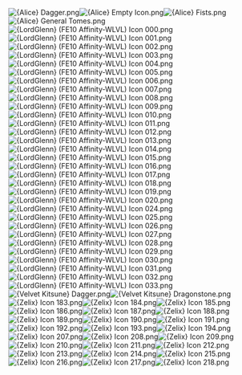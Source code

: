 ![{Alice} Dagger.png](https://raw.githubusercontent.com/Klokinator/FE-Repo/main/Item%20Icons/Special%20-%20WLVL%20Icons/%7BAlice%7D%20Dagger.png "{Alice} Dagger.png")![{Alice} Empty Icon.png](https://raw.githubusercontent.com/Klokinator/FE-Repo/main/Item%20Icons/Special%20-%20WLVL%20Icons/%7BAlice%7D%20Empty%20Icon.png "{Alice} Empty Icon.png")![{Alice} Fists.png](https://raw.githubusercontent.com/Klokinator/FE-Repo/main/Item%20Icons/Special%20-%20WLVL%20Icons/%7BAlice%7D%20Fists.png "{Alice} Fists.png")![{Alice} General Tomes.png](https://raw.githubusercontent.com/Klokinator/FE-Repo/main/Item%20Icons/Special%20-%20WLVL%20Icons/%7BAlice%7D%20General%20Tomes.png "{Alice} General Tomes.png")![{LordGlenn} (FE10 Affinity-WLVL) Icon 000.png](https://raw.githubusercontent.com/Klokinator/FE-Repo/main/Item%20Icons/Special%20-%20WLVL%20Icons/%7BLordGlenn%7D%20(FE10%20Affinity-WLVL)%20Icon%20000.png "{LordGlenn} (FE10 Affinity-WLVL) Icon 000.png")![{LordGlenn} (FE10 Affinity-WLVL) Icon 001.png](https://raw.githubusercontent.com/Klokinator/FE-Repo/main/Item%20Icons/Special%20-%20WLVL%20Icons/%7BLordGlenn%7D%20(FE10%20Affinity-WLVL)%20Icon%20001.png "{LordGlenn} (FE10 Affinity-WLVL) Icon 001.png")![{LordGlenn} (FE10 Affinity-WLVL) Icon 002.png](https://raw.githubusercontent.com/Klokinator/FE-Repo/main/Item%20Icons/Special%20-%20WLVL%20Icons/%7BLordGlenn%7D%20(FE10%20Affinity-WLVL)%20Icon%20002.png "{LordGlenn} (FE10 Affinity-WLVL) Icon 002.png")![{LordGlenn} (FE10 Affinity-WLVL) Icon 003.png](https://raw.githubusercontent.com/Klokinator/FE-Repo/main/Item%20Icons/Special%20-%20WLVL%20Icons/%7BLordGlenn%7D%20(FE10%20Affinity-WLVL)%20Icon%20003.png "{LordGlenn} (FE10 Affinity-WLVL) Icon 003.png")![{LordGlenn} (FE10 Affinity-WLVL) Icon 004.png](https://raw.githubusercontent.com/Klokinator/FE-Repo/main/Item%20Icons/Special%20-%20WLVL%20Icons/%7BLordGlenn%7D%20(FE10%20Affinity-WLVL)%20Icon%20004.png "{LordGlenn} (FE10 Affinity-WLVL) Icon 004.png")![{LordGlenn} (FE10 Affinity-WLVL) Icon 005.png](https://raw.githubusercontent.com/Klokinator/FE-Repo/main/Item%20Icons/Special%20-%20WLVL%20Icons/%7BLordGlenn%7D%20(FE10%20Affinity-WLVL)%20Icon%20005.png "{LordGlenn} (FE10 Affinity-WLVL) Icon 005.png")![{LordGlenn} (FE10 Affinity-WLVL) Icon 006.png](https://raw.githubusercontent.com/Klokinator/FE-Repo/main/Item%20Icons/Special%20-%20WLVL%20Icons/%7BLordGlenn%7D%20(FE10%20Affinity-WLVL)%20Icon%20006.png "{LordGlenn} (FE10 Affinity-WLVL) Icon 006.png")![{LordGlenn} (FE10 Affinity-WLVL) Icon 007.png](https://raw.githubusercontent.com/Klokinator/FE-Repo/main/Item%20Icons/Special%20-%20WLVL%20Icons/%7BLordGlenn%7D%20(FE10%20Affinity-WLVL)%20Icon%20007.png "{LordGlenn} (FE10 Affinity-WLVL) Icon 007.png")![{LordGlenn} (FE10 Affinity-WLVL) Icon 008.png](https://raw.githubusercontent.com/Klokinator/FE-Repo/main/Item%20Icons/Special%20-%20WLVL%20Icons/%7BLordGlenn%7D%20(FE10%20Affinity-WLVL)%20Icon%20008.png "{LordGlenn} (FE10 Affinity-WLVL) Icon 008.png")![{LordGlenn} (FE10 Affinity-WLVL) Icon 009.png](https://raw.githubusercontent.com/Klokinator/FE-Repo/main/Item%20Icons/Special%20-%20WLVL%20Icons/%7BLordGlenn%7D%20(FE10%20Affinity-WLVL)%20Icon%20009.png "{LordGlenn} (FE10 Affinity-WLVL) Icon 009.png")![{LordGlenn} (FE10 Affinity-WLVL) Icon 010.png](https://raw.githubusercontent.com/Klokinator/FE-Repo/main/Item%20Icons/Special%20-%20WLVL%20Icons/%7BLordGlenn%7D%20(FE10%20Affinity-WLVL)%20Icon%20010.png "{LordGlenn} (FE10 Affinity-WLVL) Icon 010.png")![{LordGlenn} (FE10 Affinity-WLVL) Icon 011.png](https://raw.githubusercontent.com/Klokinator/FE-Repo/main/Item%20Icons/Special%20-%20WLVL%20Icons/%7BLordGlenn%7D%20(FE10%20Affinity-WLVL)%20Icon%20011.png "{LordGlenn} (FE10 Affinity-WLVL) Icon 011.png")![{LordGlenn} (FE10 Affinity-WLVL) Icon 012.png](https://raw.githubusercontent.com/Klokinator/FE-Repo/main/Item%20Icons/Special%20-%20WLVL%20Icons/%7BLordGlenn%7D%20(FE10%20Affinity-WLVL)%20Icon%20012.png "{LordGlenn} (FE10 Affinity-WLVL) Icon 012.png")![{LordGlenn} (FE10 Affinity-WLVL) Icon 013.png](https://raw.githubusercontent.com/Klokinator/FE-Repo/main/Item%20Icons/Special%20-%20WLVL%20Icons/%7BLordGlenn%7D%20(FE10%20Affinity-WLVL)%20Icon%20013.png "{LordGlenn} (FE10 Affinity-WLVL) Icon 013.png")![{LordGlenn} (FE10 Affinity-WLVL) Icon 014.png](https://raw.githubusercontent.com/Klokinator/FE-Repo/main/Item%20Icons/Special%20-%20WLVL%20Icons/%7BLordGlenn%7D%20(FE10%20Affinity-WLVL)%20Icon%20014.png "{LordGlenn} (FE10 Affinity-WLVL) Icon 014.png")![{LordGlenn} (FE10 Affinity-WLVL) Icon 015.png](https://raw.githubusercontent.com/Klokinator/FE-Repo/main/Item%20Icons/Special%20-%20WLVL%20Icons/%7BLordGlenn%7D%20(FE10%20Affinity-WLVL)%20Icon%20015.png "{LordGlenn} (FE10 Affinity-WLVL) Icon 015.png")![{LordGlenn} (FE10 Affinity-WLVL) Icon 016.png](https://raw.githubusercontent.com/Klokinator/FE-Repo/main/Item%20Icons/Special%20-%20WLVL%20Icons/%7BLordGlenn%7D%20(FE10%20Affinity-WLVL)%20Icon%20016.png "{LordGlenn} (FE10 Affinity-WLVL) Icon 016.png")![{LordGlenn} (FE10 Affinity-WLVL) Icon 017.png](https://raw.githubusercontent.com/Klokinator/FE-Repo/main/Item%20Icons/Special%20-%20WLVL%20Icons/%7BLordGlenn%7D%20(FE10%20Affinity-WLVL)%20Icon%20017.png "{LordGlenn} (FE10 Affinity-WLVL) Icon 017.png")![{LordGlenn} (FE10 Affinity-WLVL) Icon 018.png](https://raw.githubusercontent.com/Klokinator/FE-Repo/main/Item%20Icons/Special%20-%20WLVL%20Icons/%7BLordGlenn%7D%20(FE10%20Affinity-WLVL)%20Icon%20018.png "{LordGlenn} (FE10 Affinity-WLVL) Icon 018.png")![{LordGlenn} (FE10 Affinity-WLVL) Icon 019.png](https://raw.githubusercontent.com/Klokinator/FE-Repo/main/Item%20Icons/Special%20-%20WLVL%20Icons/%7BLordGlenn%7D%20(FE10%20Affinity-WLVL)%20Icon%20019.png "{LordGlenn} (FE10 Affinity-WLVL) Icon 019.png")![{LordGlenn} (FE10 Affinity-WLVL) Icon 020.png](https://raw.githubusercontent.com/Klokinator/FE-Repo/main/Item%20Icons/Special%20-%20WLVL%20Icons/%7BLordGlenn%7D%20(FE10%20Affinity-WLVL)%20Icon%20020.png "{LordGlenn} (FE10 Affinity-WLVL) Icon 020.png")![{LordGlenn} (FE10 Affinity-WLVL) Icon 024.png](https://raw.githubusercontent.com/Klokinator/FE-Repo/main/Item%20Icons/Special%20-%20WLVL%20Icons/%7BLordGlenn%7D%20(FE10%20Affinity-WLVL)%20Icon%20024.png "{LordGlenn} (FE10 Affinity-WLVL) Icon 024.png")![{LordGlenn} (FE10 Affinity-WLVL) Icon 025.png](https://raw.githubusercontent.com/Klokinator/FE-Repo/main/Item%20Icons/Special%20-%20WLVL%20Icons/%7BLordGlenn%7D%20(FE10%20Affinity-WLVL)%20Icon%20025.png "{LordGlenn} (FE10 Affinity-WLVL) Icon 025.png")![{LordGlenn} (FE10 Affinity-WLVL) Icon 026.png](https://raw.githubusercontent.com/Klokinator/FE-Repo/main/Item%20Icons/Special%20-%20WLVL%20Icons/%7BLordGlenn%7D%20(FE10%20Affinity-WLVL)%20Icon%20026.png "{LordGlenn} (FE10 Affinity-WLVL) Icon 026.png")![{LordGlenn} (FE10 Affinity-WLVL) Icon 027.png](https://raw.githubusercontent.com/Klokinator/FE-Repo/main/Item%20Icons/Special%20-%20WLVL%20Icons/%7BLordGlenn%7D%20(FE10%20Affinity-WLVL)%20Icon%20027.png "{LordGlenn} (FE10 Affinity-WLVL) Icon 027.png")![{LordGlenn} (FE10 Affinity-WLVL) Icon 028.png](https://raw.githubusercontent.com/Klokinator/FE-Repo/main/Item%20Icons/Special%20-%20WLVL%20Icons/%7BLordGlenn%7D%20(FE10%20Affinity-WLVL)%20Icon%20028.png "{LordGlenn} (FE10 Affinity-WLVL) Icon 028.png")![{LordGlenn} (FE10 Affinity-WLVL) Icon 029.png](https://raw.githubusercontent.com/Klokinator/FE-Repo/main/Item%20Icons/Special%20-%20WLVL%20Icons/%7BLordGlenn%7D%20(FE10%20Affinity-WLVL)%20Icon%20029.png "{LordGlenn} (FE10 Affinity-WLVL) Icon 029.png")![{LordGlenn} (FE10 Affinity-WLVL) Icon 030.png](https://raw.githubusercontent.com/Klokinator/FE-Repo/main/Item%20Icons/Special%20-%20WLVL%20Icons/%7BLordGlenn%7D%20(FE10%20Affinity-WLVL)%20Icon%20030.png "{LordGlenn} (FE10 Affinity-WLVL) Icon 030.png")![{LordGlenn} (FE10 Affinity-WLVL) Icon 031.png](https://raw.githubusercontent.com/Klokinator/FE-Repo/main/Item%20Icons/Special%20-%20WLVL%20Icons/%7BLordGlenn%7D%20(FE10%20Affinity-WLVL)%20Icon%20031.png "{LordGlenn} (FE10 Affinity-WLVL) Icon 031.png")![{LordGlenn} (FE10 Affinity-WLVL) Icon 032.png](https://raw.githubusercontent.com/Klokinator/FE-Repo/main/Item%20Icons/Special%20-%20WLVL%20Icons/%7BLordGlenn%7D%20(FE10%20Affinity-WLVL)%20Icon%20032.png "{LordGlenn} (FE10 Affinity-WLVL) Icon 032.png")![{LordGlenn} (FE10 Affinity-WLVL) Icon 033.png](https://raw.githubusercontent.com/Klokinator/FE-Repo/main/Item%20Icons/Special%20-%20WLVL%20Icons/%7BLordGlenn%7D%20(FE10%20Affinity-WLVL)%20Icon%20033.png "{LordGlenn} (FE10 Affinity-WLVL) Icon 033.png")![{Velvet Kitsune} Dagger.png](https://raw.githubusercontent.com/Klokinator/FE-Repo/main/Item%20Icons/Special%20-%20WLVL%20Icons/%7BVelvet%20Kitsune%7D%20Dagger.png "{Velvet Kitsune} Dagger.png")![{Velvet Kitsune} Dragonstone.png](https://raw.githubusercontent.com/Klokinator/FE-Repo/main/Item%20Icons/Special%20-%20WLVL%20Icons/%7BVelvet%20Kitsune%7D%20Dragonstone.png "{Velvet Kitsune} Dragonstone.png")![{Zelix} Icon 183.png](https://raw.githubusercontent.com/Klokinator/FE-Repo/main/Item%20Icons/Special%20-%20WLVL%20Icons/%7BZelix%7D%20Icon%20183.png "{Zelix} Icon 183.png")![{Zelix} Icon 184.png](https://raw.githubusercontent.com/Klokinator/FE-Repo/main/Item%20Icons/Special%20-%20WLVL%20Icons/%7BZelix%7D%20Icon%20184.png "{Zelix} Icon 184.png")![{Zelix} Icon 185.png](https://raw.githubusercontent.com/Klokinator/FE-Repo/main/Item%20Icons/Special%20-%20WLVL%20Icons/%7BZelix%7D%20Icon%20185.png "{Zelix} Icon 185.png")![{Zelix} Icon 186.png](https://raw.githubusercontent.com/Klokinator/FE-Repo/main/Item%20Icons/Special%20-%20WLVL%20Icons/%7BZelix%7D%20Icon%20186.png "{Zelix} Icon 186.png")![{Zelix} Icon 187.png](https://raw.githubusercontent.com/Klokinator/FE-Repo/main/Item%20Icons/Special%20-%20WLVL%20Icons/%7BZelix%7D%20Icon%20187.png "{Zelix} Icon 187.png")![{Zelix} Icon 188.png](https://raw.githubusercontent.com/Klokinator/FE-Repo/main/Item%20Icons/Special%20-%20WLVL%20Icons/%7BZelix%7D%20Icon%20188.png "{Zelix} Icon 188.png")![{Zelix} Icon 189.png](https://raw.githubusercontent.com/Klokinator/FE-Repo/main/Item%20Icons/Special%20-%20WLVL%20Icons/%7BZelix%7D%20Icon%20189.png "{Zelix} Icon 189.png")![{Zelix} Icon 190.png](https://raw.githubusercontent.com/Klokinator/FE-Repo/main/Item%20Icons/Special%20-%20WLVL%20Icons/%7BZelix%7D%20Icon%20190.png "{Zelix} Icon 190.png")![{Zelix} Icon 191.png](https://raw.githubusercontent.com/Klokinator/FE-Repo/main/Item%20Icons/Special%20-%20WLVL%20Icons/%7BZelix%7D%20Icon%20191.png "{Zelix} Icon 191.png")![{Zelix} Icon 192.png](https://raw.githubusercontent.com/Klokinator/FE-Repo/main/Item%20Icons/Special%20-%20WLVL%20Icons/%7BZelix%7D%20Icon%20192.png "{Zelix} Icon 192.png")![{Zelix} Icon 193.png](https://raw.githubusercontent.com/Klokinator/FE-Repo/main/Item%20Icons/Special%20-%20WLVL%20Icons/%7BZelix%7D%20Icon%20193.png "{Zelix} Icon 193.png")![{Zelix} Icon 194.png](https://raw.githubusercontent.com/Klokinator/FE-Repo/main/Item%20Icons/Special%20-%20WLVL%20Icons/%7BZelix%7D%20Icon%20194.png "{Zelix} Icon 194.png")![{Zelix} Icon 207.png](https://raw.githubusercontent.com/Klokinator/FE-Repo/main/Item%20Icons/Special%20-%20WLVL%20Icons/%7BZelix%7D%20Icon%20207.png "{Zelix} Icon 207.png")![{Zelix} Icon 208.png](https://raw.githubusercontent.com/Klokinator/FE-Repo/main/Item%20Icons/Special%20-%20WLVL%20Icons/%7BZelix%7D%20Icon%20208.png "{Zelix} Icon 208.png")![{Zelix} Icon 209.png](https://raw.githubusercontent.com/Klokinator/FE-Repo/main/Item%20Icons/Special%20-%20WLVL%20Icons/%7BZelix%7D%20Icon%20209.png "{Zelix} Icon 209.png")![{Zelix} Icon 210.png](https://raw.githubusercontent.com/Klokinator/FE-Repo/main/Item%20Icons/Special%20-%20WLVL%20Icons/%7BZelix%7D%20Icon%20210.png "{Zelix} Icon 210.png")![{Zelix} Icon 211.png](https://raw.githubusercontent.com/Klokinator/FE-Repo/main/Item%20Icons/Special%20-%20WLVL%20Icons/%7BZelix%7D%20Icon%20211.png "{Zelix} Icon 211.png")![{Zelix} Icon 212.png](https://raw.githubusercontent.com/Klokinator/FE-Repo/main/Item%20Icons/Special%20-%20WLVL%20Icons/%7BZelix%7D%20Icon%20212.png "{Zelix} Icon 212.png")![{Zelix} Icon 213.png](https://raw.githubusercontent.com/Klokinator/FE-Repo/main/Item%20Icons/Special%20-%20WLVL%20Icons/%7BZelix%7D%20Icon%20213.png "{Zelix} Icon 213.png")![{Zelix} Icon 214.png](https://raw.githubusercontent.com/Klokinator/FE-Repo/main/Item%20Icons/Special%20-%20WLVL%20Icons/%7BZelix%7D%20Icon%20214.png "{Zelix} Icon 214.png")![{Zelix} Icon 215.png](https://raw.githubusercontent.com/Klokinator/FE-Repo/main/Item%20Icons/Special%20-%20WLVL%20Icons/%7BZelix%7D%20Icon%20215.png "{Zelix} Icon 215.png")![{Zelix} Icon 216.png](https://raw.githubusercontent.com/Klokinator/FE-Repo/main/Item%20Icons/Special%20-%20WLVL%20Icons/%7BZelix%7D%20Icon%20216.png "{Zelix} Icon 216.png")![{Zelix} Icon 217.png](https://raw.githubusercontent.com/Klokinator/FE-Repo/main/Item%20Icons/Special%20-%20WLVL%20Icons/%7BZelix%7D%20Icon%20217.png "{Zelix} Icon 217.png")![{Zelix} Icon 218.png](https://raw.githubusercontent.com/Klokinator/FE-Repo/main/Item%20Icons/Special%20-%20WLVL%20Icons/%7BZelix%7D%20Icon%20218.png "{Zelix} Icon 218.png")